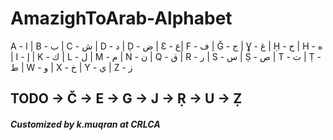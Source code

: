 # AmazighToArab-Alphabet

A - ﺍ | B - ب | C - ش | D - د | Ḍ - ض | Ɛ - ع| F - ف | Ğ - ج | Ɣ - غ | Ḥ - ح | H - ه | I - إ | K - ك | L - ل | M - م | N - ن | Q - ق | R - ر | S - س | Ṣ - ص | T - ت | Ṭ - ط | W - و | X - خ  |  Y - ي |  Z - ز

TODO
-> Č
-> E
-> G
-> J
-> Ṛ
-> U
-> Ẓ
--------------------------------------------------------------
##### Customized by k.muqran at CRLCA
